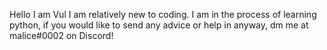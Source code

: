 Hello I am Vul
I am relatively new to coding.
I am in the process of learning python, if you would like to send any advice or help in anyway, dm me at malice#0002 on Discord!
